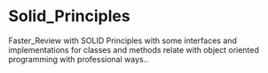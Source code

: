 # Solid_Principles
Faster_Review with SOLID Principles with some interfaces and implementations for classes and methods relate with object oriented programming with professional ways..
